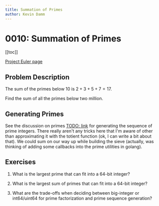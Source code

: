 ```yaml
---
title: Summation of Primes
author: Kevin Damm
---
```


# 0010: Summation of Primes

[[toc]]

[Project Euler page](https://projecteuler.net/problem=10)

## Problem Description

The sum of the primes below $10$ is $2 + 3 + 5 + 7 = 17$.

Find the sum of all the primes below two million.


## Generating Primes

See the discussion on primes [TODO: link](#) for generating the sequence of
prime integers.  There really aren't any tricks here that I'm aware of other
than approximating it with the totient function (ok, I can write a bit about
that).  We could sum on our way up while building the sieve (actually, was
thinking of adding some callbacks into the prime utilities in golang).


## Exercises

1. What is the largest prime that can fit into a 64-bit integer?

2. What is the largest sum of primes that can fit into a 64-bit integer?

3. What are the trade-offs when deciding between big-integer or int64/uint64
for prime factorization and prime sequence generation?


